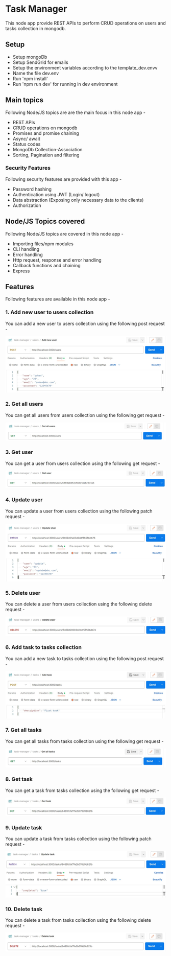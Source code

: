 # Task Manager

This node app provide REST APIs to perform CRUD operations on users and tasks collection in mongodb.

## Setup

- Setup mongoDb
- Setup SendGrid for emails
- Setup the environment variables according to the template_dev.envv
- Name the file dev.env
- Run 'npm install'
- Run 'npm run dev' for running in dev environment

## Main topics

Following Node/JS topics are are the main focus in this node app - 

- REST APIs
- CRUD operations on mongodb
- Promises and promise chaining
- Async/ await
- Status codes
- MongoDb Collection-Association
- Sorting, Pagination and filtering

### Security Features

Following security features are provided with this app -

- Password hashing
- Authentication using JWT (Login/ logout)
- Data abstraction (Exposing only necessary data to the clients)
- Authorization

## Node/JS Topics covered

Following Node/JS topics are covered in this node app - 

- Importing files/npm modules
- CLI handling
- Error handling
- Http request, response and error handling
- Callback functions and chaining
- Express

## Features
Following features are available in this node app - 

### 1. Add new user to users collection
You can add a new user to users collection using the following post request - 

![Request for adding new user](./photos-for-readme/add-new-user.jpg)

### 2. Get all users
You can get all users from users collection using the following get request - 

![Request for getting all users](./photos-for-readme/get-all-users.jpg)

### 3. Get user
You can get a user from users collection using the following get request - 

![Request for getting a user](./photos-for-readme/get-user.jpg)

### 4. Update user
You can update a user from users collection using the following patch request - 

![Request for updating user](./photos-for-readme/update-user.jpg)

### 5. Delete user
You can delete a user from users collection using the following delete request - 

![Request for deleting user](./photos-for-readme/delete-user.jpg)

### 6. Add task to tasks collection
You can add a new task to tasks collection using the following post request - 

![Request for adding new task](./photos-for-readme/add-task.jpg)

### 7. Get all tasks
You can get all tasks from tasks collection using the following get request - 

![Request for getting all tasks](./photos-for-readme/get-all-tasks.jpg)

### 8. Get task
You can get a task from tasks collection using the following get request - 

![Request for getting a task](./photos-for-readme/get-task.jpg)

### 9. Update task
You can update a task from tasks collection using the following patch request - 

![Request for updating task](./photos-for-readme/update-task.jpg)

### 10. Delete task
You can delete a task from tasks collection using the following delete request - 

![Request for deleting task](./photos-for-readme/delete-task.jpg)